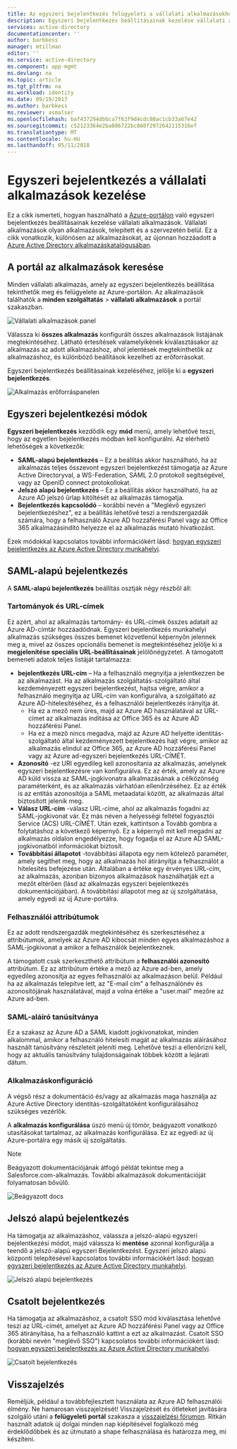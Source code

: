 ```yaml
---
title: Az egyszeri bejelentkezés felügyeleti a vállalati alkalmazásokhoz az Azure Active Directoryban |} Microsoft Docs
description: Egyszeri bejelentkezés beállításainak kezelése vállalati alkalmazások a szervezetben az Azure Active Directory alkalmazáskatalógusában
services: active-directory
documentationcenter: ''
author: barbkess
manager: mtillman
editor: ''
ms.service: active-directory
ms.component: app-mgmt
ms.devlang: na
ms.topic: article
ms.tgt_pltfrm: na
ms.workload: identity
ms.date: 09/19/2017
ms.author: barbkess
ms.reviewer: asmalser
ms.openlocfilehash: baf437294dbbca7f63f9d4cdc80ac1cb33a67e42
ms.sourcegitcommit: c52123364e2ba086722bc860f2972642115316ef
ms.translationtype: MT
ms.contentlocale: hu-HU
ms.lasthandoff: 05/11/2018
---
```

# <a name="managing-single-sign-on-for-enterprise-apps"></a>Egyszeri bejelentkezés a vállalati alkalmazások kezelése

Ez a cikk ismerteti, hogyan használható a [Azure-portálon](https://portal.azure.com) való egyszeri bejelentkezés beállításainak kezelése vállalati alkalmazások. Vállalati alkalmazások olyan alkalmazások, telepített és a szervezetén belül. Ez a cikk vonatkozik, különösen az alkalmazásokat, az újonnan hozzáadott a [Azure Active Directory alkalmazáskatalógusában](active-directory-appssoaccess-whatis.md#get-started-with-the-azure-ad-application-gallery). 

## <a name="finding-your-apps-in-the-portal"></a>A portál az alkalmazások keresése
Minden vállalati alkalmazás, amely az egyszeri bejelentkezés beállítása tekinthetők meg és felügyelete az Azure-portálon. Az alkalmazások találhatók a **minden szolgáltatás** &gt; **vállalati alkalmazások** a portál szakaszban. 

![Vállalati alkalmazások panel](./media/active-directory-enterprise-apps-manage-sso/enterprise-apps-blade.png)

Válassza ki **összes alkalmazás** konfigurált összes alkalmazások listájának megtekintéséhez. Látható értesítések valamelyikének kiválasztásakor az alkalmazás az adott alkalmazáshoz, ahol jelentések megtekinthetők az alkalmazáshoz, és különböző beállítások kezelheti az erőforrásokat.

Egyszeri bejelentkezés beállításainak kezeléséhez, jelölje ki a **egyszeri bejelentkezés**.

![Alkalmazás erőforráspanelen](./media/active-directory-enterprise-apps-manage-sso/enterprise-apps-sso-blade.png)

## <a name="single-sign-on-modes"></a>Egyszeri bejelentkezési módok
**Egyszeri bejelentkezés** kezdődik egy **mód** menü, amely lehetővé teszi, hogy az egyetlen bejelentkezés módban kell konfigurálni. Az elérhető lehetőségek a következők:

* **SAML-alapú bejelentkezés** – Ez a beállítás akkor használható, ha az alkalmazás teljes összevont egyszeri bejelentkezést támogatja az Azure Active Directoryval, a WS-Federation, SAML 2.0 protokoll segítségével, vagy az OpenID connect protokollokat.
* **Jelszó alapú bejelentkezés** – Ez a beállítás akkor használható, ha az Azure AD jelszó űrlap kitöltését az alkalmazás támogatja.
* **Bejelentkezés kapcsolódó** – korábbi nevén a "Meglévő egyszeri bejelentkezéshez", ez a beállítás lehetővé teszi a rendszergazdák számára, hogy a felhasználó Azure AD hozzáférési Panel vagy az Office 365 alkalmazásindító helyezze el az alkalmazás mutató hivatkozást.

Ezek módokkal kapcsolatos további információkért lásd: [hogyan egyszeri bejelentkezés az Azure Active Directory munkahelyi](active-directory-appssoaccess-whatis.md#how-does-single-sign-on-with-azure-active-directory-work).

## <a name="saml-based-sign-on"></a>SAML-alapú bejelentkezés
A **SAML-alapú bejelentkezés** beállítás osztják négy részből áll:

### <a name="domains-and-urls"></a>Tartományok és URL-címek
Ez azért, ahol az alkalmazás tartomány- és URL-címek összes adatait az Azure AD-címtár hozzáadódnak. Egyszeri bejelentkezés munkahelyi alkalmazás szükséges összes bemenet közvetlenül képernyőn jelennek meg a, mivel az összes opcionális bemenet is megtekintéséhez jelölje ki a **megjelenítése speciális URL-beállításainak** jelölőnégyzetet. A támogatott bemeneti adatok teljes listáját tartalmazza:

* **bejelentkezés URL-cím** – Ha a felhasználó megnyitja a jelentkezzen be az alkalmazást. Ha az alkalmazás szolgáltatás-szolgáltató által kezdeményezett egyszeri bejelentkezést, hajtsa végre, amikor a felhasználó megnyitja az URL-cím van konfigurálva, a szolgáltató az Azure AD-hitelesítéséhez, és a felhasználói bejelentkezés irányítja át. 
  * Ha ez a mező nem üres, majd az Azure AD használatával az URL-címet az alkalmazás indítása az Office 365 és az Azure AD hozzáférési Panel.
  * Ha ez a mező nincs megadva, majd az Azure AD helyette identitás-szolgáltató által kezdeményezett bejelentkezés hajt végre, amikor az alkalmazás elindul az Office 365, az Azure AD hozzáférési Panel vagy az Azure ad-egyszeri bejelentkezés URL-CÍMÉT.
* **Azonosító** -ez URI egyedileg kell azonosítania az alkalmazás, amelynek egyszeri bejelentkezésre van konfigurálva. Ez az érték, amely az Azure AD küld vissza az SAML-jogkivonatra alkalmazásának a célközönség paraméterként, és az alkalmazás várhatóan ellenőrzéséhez. Ez az érték is az entitás azonosítója a SAML metaadatai között, az alkalmazás által biztosított jelenik meg.
* **Válasz URL-cím** -válasz URL-címe, ahol az alkalmazás fogadni az SAML-jogkivonat vár. Ez más néven a helyességi feltétel fogyasztói Service (ACS) URL-CÍMÉT. Után ezek, kattintson a Tovább gombra a folytatáshoz a következő képernyő. Ez a képernyő mit kell megadni az alkalmazás oldalon engedélyezze, hogy fogadja el az Azure AD SAML-jogkivonatból információkat biztosít.
* **Továbbítási állapotot** -továbbítási állapota egy nem kötelező paraméter, amely segíthet meg, hogy az alkalmazás hol átirányítja a felhasználót a hitelesítés befejezése után. Általában a értéke egy érvényes URL-cím, az alkalmazás, azonban bizonyos alkalmazások használhatják ezt a mezőt eltérően (lásd az alkalmazás egyszeri bejelentkezés dokumentációjában). A továbbítási állapotot meg az új szolgáltatása, amely egyedi az új Azure-portálra.

### <a name="user-attributes"></a>Felhasználói attribútumok
Ez az adott rendszergazdák megtekintéséhez és szerkesztéséhez a attribútumok, amelyek az Azure AD kibocsát minden egyes alkalmazáshoz a SAML-jogkivonat a amikor a felhasználók bejelentkeznek.

A támogatott csak szerkeszthető attribútum a **felhasználói azonosító** attribútum. Ez az attribútum értéke a mező az Azure ad-ben, amely egyedileg azonosítja az egyes felhasználói az alkalmazáson belül. Például ha az alkalmazás telepítve lett, az "E-mail cím" a felhasználónév és azonosítójának használatával, majd a volna értéke a "user.mail" mezőre az Azure ad-ben.

### <a name="saml-signing-certificate"></a>SAML-aláíró tanúsítványa
Ez a szakasz az Azure AD a SAML kiadott jogkivonatokat, minden alkalommal, amikor a felhasználó hitelesíti magát az alkalmazás aláírásához használt tanúsítvány részleteit jeleníti meg. Lehetővé teszi a ellenőrizni kell, hogy az aktuális tanúsítvány tulajdonságainak többek között a lejárati dátum.

### <a name="application-configuration"></a>Alkalmazáskonfiguráció
A végső rész a dokumentáció és/vagy az alkalmazás maga használja az Azure Active Directory identitás-szolgáltatóként konfigurálásához szükséges vezérlők.

A **alkalmazás konfigurálása** úszó menü új tömör, beágyazott vonatkozó utasításokat tartalmaz, az alkalmazás konfigurálása. Ez az egyedi az új Azure-portálra egy másik új szolgáltatás.

> [!NOTE]
> Beágyazott dokumentációjának átfogó példát tekintse meg a Salesforce.com-alkalmazás. További alkalmazások dokumentációját folyamatosan bővülő.
> 
> 

![Beágyazott docs](./media/active-directory-enterprise-apps-manage-sso/enterprise-apps-blade-embedded-docs.png)

## <a name="password-based-sign-on"></a>Jelszó alapú bejelentkezés
Ha támogatja az alkalmazáshoz, válassza a jelszó-alapú egyszeri bejelentkezési módot, majd válassza ki **mentése** azonnal konfigurálja a teendő a jelszó-alapú egyszeri Bejelentkezést. Egyszeri jelszó alapú központi telepítésével kapcsolatos további információkért lásd: [hogyan egyszeri bejelentkezés az Azure Active Directory munkahelyi](active-directory-appssoaccess-whatis.md#how-does-single-sign-on-with-azure-active-directory-work).

![Jelszó alapú bejelentkezés](./media/active-directory-enterprise-apps-manage-sso/enterprise-apps-blade-password-sso.png)

## <a name="linked-sign-on"></a>Csatolt bejelentkezés
Ha támogatja az alkalmazáshoz, a csatolt SSO mód kiválasztása lehetővé teszi az URL-címét, amelyet az Azure AD hozzáférési Panel vagy az Office 365 átirányítása, ha a felhasználó kattint a ezt az alkalmazást. Csatolt SSO (korábbi nevén "meglévő SSO") kapcsolatos további információkért lásd: [hogyan egyszeri bejelentkezés az Azure Active Directory munkahelyi](active-directory-appssoaccess-whatis.md#how-does-single-sign-on-with-azure-active-directory-work).

![Csatolt bejelentkezés](./media/active-directory-enterprise-apps-manage-sso/enterprise-apps-blade-linked-sso.png)

## <a name="feedback"></a>Visszajelzés

Reméljük, például a továbbfejlesztett használata az Azure AD felhasználói élmény. Ne hamarosan visszajelzését! Visszajelzését és ötleteket javítására szolgáló utáni a **felügyeleti portál** szakasza a [visszajelzési fórumon](https://feedback.azure.com/forums/169401-azure-active-directory/category/162510-admin-portal).  Ritkán használt adatok új dolgai minden nap kiépítésével foglalkozó még érdeklődőbbek és az útmutató a shape felhasználása és határozza meg, mi készíteni.

